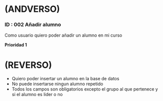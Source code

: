 # (ANDVERSO)

### ID : 002 Añadir alumno

Como usuario quiero poder añadir un alumno en mi curso

**Prioridad 1**

# (REVERSO)

* Quiero poder insertar un alumno en la base de datos
* No puede insertarse ningun alumno repetido
* Todos los campos son obligatorios excepto el grupo al que pertenece y si el alumno es lider o no 

